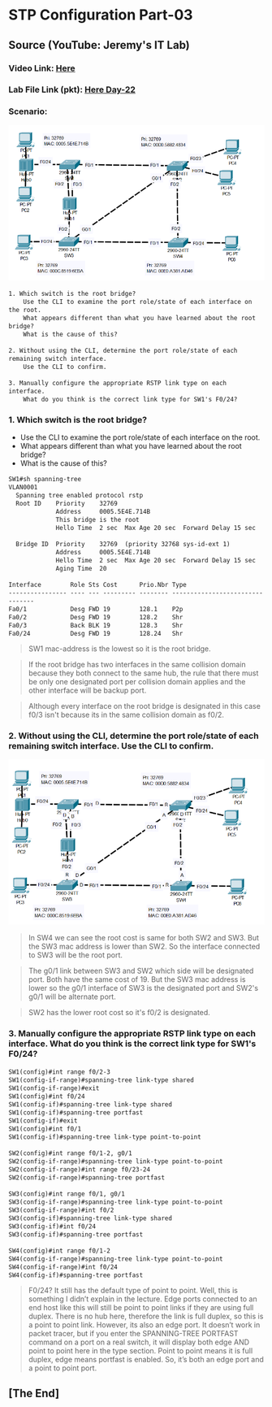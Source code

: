 # **STP Configuration Part-03**
## Source (YouTube: Jeremy's IT Lab)
### Video Link: [Here](https://youtu.be/YG7r4XHy2JU?si=7hoY2Rub91vE_d3N)
### Lab File Link (pkt): [Here Day-22](https://mega.nz/file/mlJA1Qyb#2pL-tVRiWJEJLd5Q6owh5wc7fQSf-Zo61NYI2hydYgg)
### Scenario:
![](../images/jstp-03.PNG)



```
1. Which switch is the root bridge?
    Use the CLI to examine the port role/state of each interface on the root.
    What appears different than what you have learned about the root bridge?
    What is the cause of this?

2. Without using the CLI, determine the port role/state of each remaining switch interface.
    Use the CLI to confirm.

3. Manually configure the appropriate RSTP link type on each interface.
    What do you think is the correct link type for SW1's F0/24?
```

### **1. Which switch is the root bridge?**
- Use the CLI to examine the port role/state of each interface on the root.
- What appears different than what you have learned about the root bridge?
- What is the cause of this?
```
SW1#sh spanning-tree 
VLAN0001
  Spanning tree enabled protocol rstp
  Root ID    Priority    32769
             Address     0005.5E4E.714B
             This bridge is the root
             Hello Time  2 sec  Max Age 20 sec  Forward Delay 15 sec

  Bridge ID  Priority    32769  (priority 32768 sys-id-ext 1)
             Address     0005.5E4E.714B
             Hello Time  2 sec  Max Age 20 sec  Forward Delay 15 sec
             Aging Time  20

Interface        Role Sts Cost      Prio.Nbr Type
---------------- ---- --- --------- -------- --------------------------------
Fa0/1            Desg FWD 19        128.1    P2p
Fa0/2            Desg FWD 19        128.2    Shr
Fa0/3            Back BLK 19        128.3    Shr
Fa0/24           Desg FWD 19        128.24   Shr
```
> SW1 mac-address is the lowest so it is the root bridge.   

> If the root bridge has two interfaces in the same collision domain because they both connect to the same hub, the rule that there must be only one designated port per collision domain applies and the other interface will be backup port.   

>  Although every interface on the root bridge is designated in this case f0/3 isn't because its in the same collision domain as f0/2.   

### **2. Without using the CLI, determine the port role/state of each remaining switch interface. Use the CLI to confirm.**

![](../images/jstp-031.PNG)

> In SW4 we can see the root cost is same for both SW2 and SW3. But the SW3 mac address is lower than SW2. So the interface connected to SW3 will be the root port.   

> The g0/1 link between SW3 and SW2 which side will be designated port. Both have the same cost of 19. But the SW3 mac address is lower so the g0/1 interface of SW3 is the designated port and SW2's g0/1 will be alternate port.   

> SW2 has the lower root cost so it's f0/2 is designated.  



### **3. Manually configure the appropriate RSTP link type on each interface. What do you think is the correct link type for SW1's F0/24?**
```
SW1(config)#int range f0/2-3	
SW1(config-if-range)#spanning-tree link-type shared
SW1(config-if-range)#exit
SW1(config)#int f0/24
SW1(config-if)#spanning-tree link-type shared
SW1(config-if)#spanning-tree portfast
SW1(config-if)#exit
SW1(config)#int f0/1
SW1(config-if)#spanning-tree link-type point-to-point

SW2(config)#int range f0/1-2, g0/1
SW2(config-if-range)#spanning-tree link-type point-to-point
SW2(config-if-range)#int range f0/23-24
SW2(config-if-range)#spanning-tree portfast

SW3(config)#int range f0/1, g0/1
SW3(config-if-range)#spanning-tree link-type point-to-point
SW3(config-if-range)#int f0/2
SW3(config-if)#spanning-tree link-type shared
SW3(config-if)#int f0/24
SW3(config-if)#spanning-tree portfast

SW4(config)#int range f0/1-2
SW4(config-if-range)#spanning-tree link-type point-to-point
SW4(config-if-range)#int f0/24
SW4(config-if)#spanning-tree portfast
```
> F0/24? It still has the default type of point to point. Well, this is something I didn’t explain in the lecture. Edge ports connected to an end host like this will still be point to point links if they are using full duplex. There is no hub here, therefore the link is full duplex, so this is a point to point link. However, its also an edge port. It doesn’t work in packet tracer, but if you enter the SPANNING-TREE PORTFAST command on a port on a real switch, it will display both edge AND point to point here in the type section. Point to point means it is full duplex, edge means portfast is enabled. So, it’s both an edge port and a point to point port.   

## **[The End]**